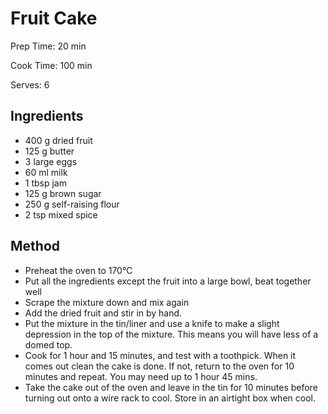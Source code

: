 # Fruit Cake

Prep Time: 20 min

Cook Time: 100 min

Serves: 6

## Ingredients

- 400 g dried fruit
- 125 g butter
- 3 large eggs
- 60 ml milk
- 1 tbsp jam
- 125 g brown sugar
- 250 g self-raising flour
- 2 tsp mixed spice

## Method

- Preheat the oven to 170°C
- Put all the ingredients except the fruit into a large bowl, beat together well
- Scrape the mixture down and mix again
- Add the dried fruit and stir in by hand.
- Put the mixture in the tin/liner and use a knife to make a slight depression in the top of the mixture. This means you will have less of a domed top.
- Cook for 1 hour and 15 minutes, and test with a toothpick. When it comes out clean the cake is done. If not, return to the oven for 10 minutes and repeat. You may need up to 1 hour 45 mins.
- Take the cake out of the oven and leave in the tin for 10 minutes before turning out onto a wire rack to cool. Store in an airtight box when cool.
